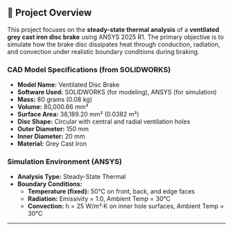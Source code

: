 ## 🔧 Project Overview

This project focuses on the **steady-state thermal analysis** of a **ventilated grey cast iron disc brake** using ANSYS 2025 R1. The primary objective is to simulate how the brake disc dissipates heat through conduction, radiation, and convection under realistic boundary conditions during braking.

###  CAD Model Specifications (from SOLIDWORKS)

- **Model Name:** Ventilated Disc Brake
- **Software Used:** SOLIDWORKS (for modeling), ANSYS (for simulation)
- **Mass:** 80 grams (0.08 kg)
- **Volume:** 80,000.66 mm³
- **Surface Area:** 38,189.20 mm² (0.0382 m²)
- **Disc Shape:** Circular with central and radial ventilation holes
- **Outer Diameter:** 150 mm
- **Inner Diameter:** 20 mm
- **Material:** Grey Cast Iron


###  Simulation Environment (ANSYS)

- **Analysis Type:** Steady-State Thermal
- **Boundary Conditions:**
  - **Temperature (fixed):** 50°C on front, back, and edge faces
  - **Radiation:** Emissivity = 1.0, Ambient Temp = 30°C
  - **Convection:** h = 25 W/m²·K on inner hole surfaces, Ambient Temp = 30°C


---
